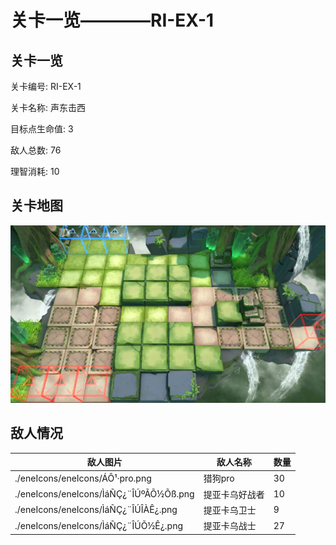 # 关卡一览————RI-EX-1


## 关卡一览

关卡编号: RI-EX-1

关卡名称: 声东击西

目标点生命值: 3

敌人总数: 76

理智消耗: 10


## 关卡地图
![RI-EX-1](./oprMap/RI-EX-1.png)

## 敌人情况

| 敌人图片 | 敌人名称 | 数量  |
|---------|-----|-----|
| ./eneIcons/eneIcons/ÁÔ¹·pro.png| 猎狗pro  |   30  |
| ./eneIcons/eneIcons/ÌáÑÇ¿¨ÎÚºÃÕ½Õß.png| 提亚卡乌好战者  |   10  |
| ./eneIcons/eneIcons/ÌáÑÇ¿¨ÎÚÎÀÊ¿.png| 提亚卡乌卫士  |   9  |
| ./eneIcons/eneIcons/ÌáÑÇ¿¨ÎÚÕ½Ê¿.png| 提亚卡乌战士  |   27  |
